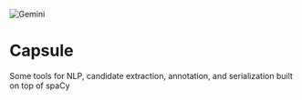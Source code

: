 ![Gemini](https://www.hq.nasa.gov/office/pao/History/diagrams/gemini4.gif)

# Capsule
Some tools for NLP, candidate extraction, annotation, and serialization built on top of spaCy
